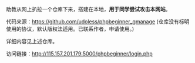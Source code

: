 助教从网上扒拉一个仓库下来，搭建在本地，**用于同学尝试攻击本网站**。

代码来源：https://github.com/udoless/phpbeginner_gmanage
(仓库没有标明使用的协议，默认版权法适用。已联系作者，申请使用。)

详细内容见上述仓库。

访问链接：http://115.157.201.179:5000/phpbeginner/login.php
